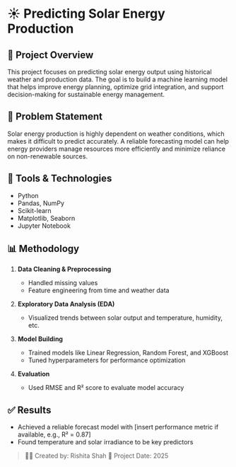 # ☀️ Predicting Solar Energy Production

## 📌 Project Overview
This project focuses on predicting solar energy output using historical weather and production data. The goal is to build a machine learning model that helps improve energy planning, optimize grid integration, and support decision-making for sustainable energy management.

## 🧠 Problem Statement
Solar energy production is highly dependent on weather conditions, which makes it difficult to predict accurately. A reliable forecasting model can help energy providers manage resources more efficiently and minimize reliance on non-renewable sources.

## 🔧 Tools & Technologies
- Python
- Pandas, NumPy
- Scikit-learn
- Matplotlib, Seaborn
- Jupyter Notebook

## 📊 Methodology
1. **Data Cleaning & Preprocessing**
   - Handled missing values
   - Feature engineering from time and weather data

2. **Exploratory Data Analysis (EDA)**
   - Visualized trends between solar output and temperature, humidity, etc.

3. **Model Building**
   - Trained models like Linear Regression, Random Forest, and XGBoost
   - Tuned hyperparameters for performance optimization

4. **Evaluation**
   - Used RMSE and R² score to evaluate model accuracy

## ✅ Results
- Achieved a reliable forecast model with [insert performance metric if available, e.g., R² = 0.87]
- Found temperature and solar irradiance to be key predictors

> 👩‍💻 Created by: Rishita Shah 
> 📅 Project Date: 2025  
